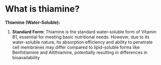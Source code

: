 # What is thiamine?

**Thiamine (Water-Soluble):** 

1. **Standard Form:** Thiamine is the standard water-soluble form of Vitamin B1, essential for meeting basic nutritional needs. However, due to its water-soluble nature, its absorption efficiency and ability to penetrate cell membranes may differ compared to lipid-soluble forms like Benfotiamine and Allithiamine, potentially resulting in differences in bioavailability